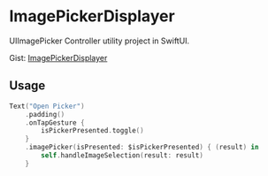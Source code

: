 # ImagePickerDisplayer

UIImagePicker Controller utility project in SwiftUI.

Gist: [ImagePickerDisplayer](https://gist.github.com/NeilsUltimateLab/e158df6a1219505ecb03509b435e17cb)

## Usage

```swift
Text("Open Picker")
    .padding()
    .onTapGesture {
        isPickerPresented.toggle()
    }
    .imagePicker(isPresented: $isPickerPresented) { (result) in
        self.handleImageSelection(result: result)
    }
```
